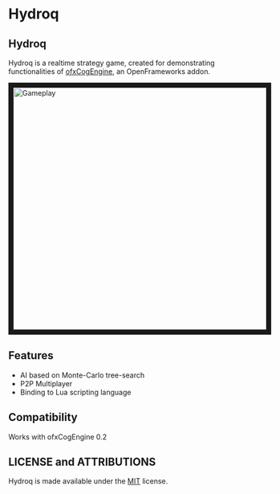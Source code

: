 Hydroq
===================

## Hydroq

Hydroq is a realtime strategy game, created for demonstrating functionalities of [ofxCogEngine](https://github.com/dormantor/ofxCogEngine), an OpenFrameworks addon.

<a href="http://www.youtube.com/watch?feature=player_embedded&v=rR0EVaTRK8E
" target="_blank"><img src="http://img.youtube.com/vi/rR0EVaTRK8E/0.jpg" 
alt="Gameplay" width="800" height="482" border="10" /></a>


## Features
* AI based on Monte-Carlo tree-search
* P2P Multiplayer
* Binding to Lua scripting language

## Compatibility

Works with ofxCogEngine 0.2


## LICENSE and ATTRIBUTIONS

Hydroq is made available under the [MIT](http://opensource.org/licenses/MIT) license.
